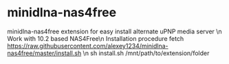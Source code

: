# minidlna-nas4free
minidlna-nas4free extension for easy install alternate uPNP media server \n
Work with 10.2 based NAS4Free\n
Installation procedure
fetch https://raw.githubusercontent.com/alexey1234/minidlna-nas4free/master/install.sh \n
 sh install.sh /mnt/path/to/extension/folder
